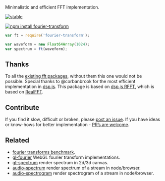 Minimalistic and efficient FFT implementation.

[![stable](http://badges.github.io/stability-badges/dist/stable.svg)](http://github.com/badges/stability-badges)

[![npm install fourier-transform](https://nodei.co/npm/fourier-transform.png?mini=true)](https://npmjs.org/package/fourier-transform/)

```js
var ft = require('fourier-transform');

var waveform = new Float64Array(1024);
var spectrum = ft(waveform);
```

## Thanks

To all the [existing fft packages](./benchmark.md), without them this one would not be possible. Special thanks to @corbanbrook for the most efficient implementation in [dsp.js](https://github.com/corbanbrook/dsp.js). This package is based on [dsp.js RFFT](https://github.com/corbanbrook/dsp.js/blob/master/dsp.js#L554), which is based on [RealFFT](http://www.jjj.de/fxt/).

## Contribute

If you find it slow, difficult or broken, please [post an issue](./issues). If you have ideas or know-hows for better implementation - [PR’s are welcome](./pull-request).

## Related

* [fourier transforms benchmark](./benchmark.md).
* [gl-fourier](https://github.com/dfcreative/gl-fourier) WebGL fourier transform implementations.
* [gl-spectrum](https://github.com/dfcreative/gl-spectrum) render spectrum in 2d/3d canvas.
* [audio-spectrum](https://github.com/audio-lab/audio-spectrum) render spectrum of a stream in node/browser.
* [audio-spectrogram](https://github.com/audio-lab/audio-spectrogram) render spectrogram of a stream in node/browser.